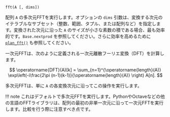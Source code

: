 ```
fft(A [, dims])
```

配列 `A` の多次元FFTを実行します。オプションの `dims` 引数は、変換する次元のイテラブルなサブセット（整数、範囲、タプル、または配列など）を指定します。変換された次元に沿った `A` のサイズが小さな素数の積である場合、最も効率的です。`Base.nextprod` を参照してください。さらに効率を高めるために [`plan_fft()`](@ref) も参照してください。

一次元FFTは、次のように定義される一次元離散フーリエ変換（DFT）を計算します。

$$
\operatorname{DFT}(A)[k] =
  \sum_{n=1}^{\operatorname{length}(A)}
  \exp\left(-i\frac{2\pi
  (n-1)(k-1)}{\operatorname{length}(A)} \right) A[n].
$$

多次元FFTは、単に `A` の各変換次元に沿ってこの操作を実行します。

!!! note
    これはデフォルトで多次元FFTを実行します。PythonやOctaveなどの他の言語のFFTライブラリは、配列の最初の非単一次元に沿って一次元FFTを実行します。比較を行う際に注意すべき点です。

